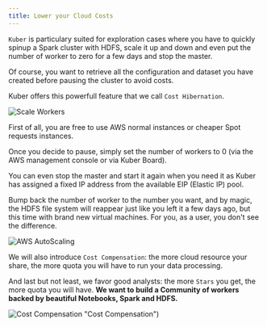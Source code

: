 ```yaml
---
title: Lower your Cloud Costs
---
```


`Kuber` is particulary suited for exploration cases where you have to quickly spinup a Spark cluster with HDFS, scale it up and down and even put the number of worker to zero for a few days and stop the master.

Of course, you want to retrieve all the configuration and dataset you have created before pausing the cluster to avoid costs.

Kuber offers this powerfull feature that we call `Cost Hibernation`.

![Scale Workers](/images/datalayer/scale-workers.png "Scale Workers")

First of all, you are free to use AWS normal instances or cheaper Spot requests instances.

Once you decide to pause, simply set the number of workers to 0 (via the AWS management console or via Kuber Board).

You can even stop the master and start it again when you need it as Kuber has assigned a fixed IP address from the available EIP (Elastic IP) pool.

Bump back the number of worker to the number you want, and by magic, the HDFS file system will reappear just like you left it a few days ago, but this time with brand new virtual machines. For you, as a user, you don't see the difference.

![AWS AutoScaling](/images/aws/aws-autoscaling.png "AWS AutoScaling")

We will also introduce `Cost Compensation`: the more cloud resource your share, the more quota you will have to run your data processing. 

And last but not least, we favor good analysts: the more `Stars` you get, the more quota you will have. **We want to build a Community of workers backed by beautiful Notebooks, Spark and HDFS.**

![Cost Compensation](/images/datalayer/cost-compensation.svg) "Cost Compensation")
